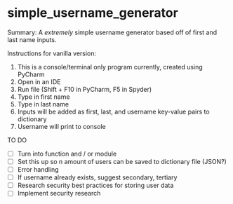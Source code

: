# simple_username_generator
Summary: A <i>extremely</i> simple username generator based off of first and last name inputs.

Instructions for vanilla version:

1. This is a console/terminal only program currently, created using PyCharm
2. Open in an IDE
3. Run file (Shift + F10 in PyCharm, F5 in Spyder)
4. Type in first name
5. Type in last name
6. Inputs will be added as first, last, and username key-value pairs to dictionary
7. Username will print to console

TO DO
- [ ] Turn into function and / or module
- [ ] Set this up so n amount of users can be saved to dictionary file (JSON?)
- [ ] Error handling
- [ ] If username already exists, suggest secondary, tertiary
- [ ] Research security best practices for storing user data
- [ ] Implement security research
